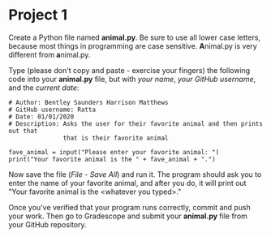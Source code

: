 # Project 1

Create a Python file named **animal.py**. Be sure to use all lower case letters,
because most things in programming are case sensitive. **A**nimal.py is very different
from **a**nimal.py.

Type (please don't copy and paste - exercise your fingers) the following code
into your **animal.py** file, but with _your name_, _your GitHub username_, and the _current date_:

```
# Author: Bentley Saunders Harrison Matthews
# GitHub username: Ratta
# Date: 01/01/2020
# Description: Asks the user for their favorite animal and then prints out that
               that is their favorite animal

fave_animal = input("Please enter your favorite animal: ")
print("Your favorite animal is the " + fave_animal + ".")
```

Now save the file (_File - Save All_) and run it. The program should ask you to enter the name of your favorite animal, and after you do, it will print out "Your favorite animal is the \<whatever you typed\>."

Once you've verified that your program runs correctly, commit and push your work. Then go to Gradescope and submit your **animal.py** file from your GitHub repository.
